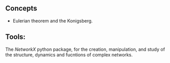 ## Concepts
- Eulerian theorem and the Konigsberg.

## Tools:
The _NetworkX_ python package, for the creation, manipulation, and study of the structure, dynamics and fucntions of complex networks.

